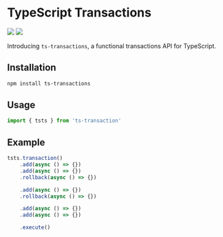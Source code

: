 # TypeScript Transactions
<div>
  <a href="https://www.npmjs.com/package/prisma"><img src="https://img.shields.io/npm/v/ts-transactions.svg?style=flat" /></a>
  <a href="https://github.com/prisma/prisma/blob/master/LICENSE"><img src="https://img.shields.io/badge/license-MIT-blue" /></a>

</div>

Introducing `ts-transactions`, a functional transactions API for TypeScript.

## Installation
```bash
npm install ts-transactions
```

## Usage
```typescript
import { tsts } from 'ts-transaction'
```

## Example
```typescript
tsts.transaction()
    .add(async () => {})
    .add(async () => {})
    .rollback(async () => {})

    .add(async () => {})
    .rollback(async () => {})

    .add(async () => {})
    .add(async () => {})

    .execute()
```
